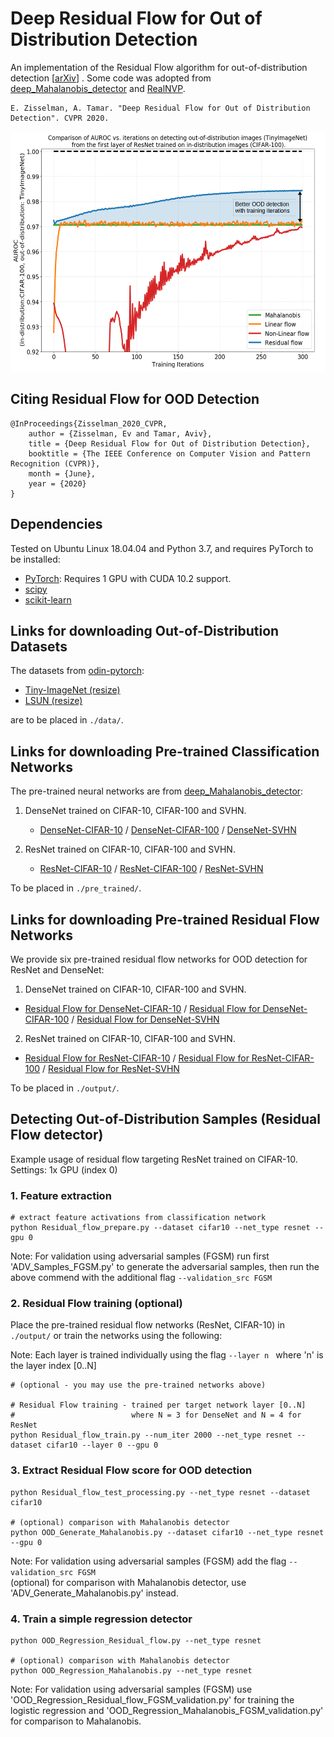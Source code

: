 # Deep Residual Flow for Out of Distribution Detection
An implementation of the Residual Flow algorithm for out-of-distribution detection \[[arXiv](https://arxiv.org/abs/2001.05419)\]
. 
Some code was adopted from [deep_Mahalanobis_detector](https://github.com/pokaxpoka/deep_Mahalanobis_detector) and [RealNVP](https://github.com/tensorflow/models/tree/master/research/real_nvp).
```
E. Zisselman, A. Tamar. "Deep Residual Flow for Out of Distribution Detection". CVPR 2020.
``` 

<p align="center">
    <img width="512" height="384" src="./figures/figure_AUROC_vs_iterations.png">
</p>

## Citing Residual Flow for OOD Detection 
```
@InProceedings{Zisselman_2020_CVPR,
    author = {Zisselman, Ev and Tamar, Aviv},
    title = {Deep Residual Flow for Out of Distribution Detection},
    booktitle = {The IEEE Conference on Computer Vision and Pattern Recognition (CVPR)},
    month = {June},
    year = {2020}
}
```

## Dependencies
Tested on Ubuntu Linux 18.04.04 and Python 3.7, and requires PyTorch to be installed:

* [PyTorch](http://pytorch.org/): Requires 1 GPU with CUDA 10.2 support.
* [scipy](https://github.com/scipy/scipy)
* [scikit-learn](http://scikit-learn.org/stable/)

## Links for downloading Out-of-Distribution Datasets
The datasets from [odin-pytorch](https://github.com/facebookresearch/odin):

* [Tiny-ImageNet (resize)](https://www.dropbox.com/s/kp3my3412u5k9rl/Imagenet_resize.tar.gz)
* [LSUN (resize)](https://www.dropbox.com/s/moqh2wh8696c3yl/LSUN_resize.tar.gz)

are to be placed in `./data/`.

## Links for downloading Pre-trained Classification Networks
The pre-trained neural networks are from [deep_Mahalanobis_detector](https://github.com/pokaxpoka/deep_Mahalanobis_detector):  
1. DenseNet trained on CIFAR-10, CIFAR-100 and SVHN.
    * [DenseNet-CIFAR-10](https://www.dropbox.com/s/pnbvr16gnpyr1zg/densenet_cifar10.pth?dl=0) / [DenseNet-CIFAR-100](https://www.dropbox.com/s/7ur9qo81u30od36/densenet_cifar100.pth?dl=0) / [DenseNet-SVHN](https://www.dropbox.com/s/9ol1h2tb3xjdpp1/densenet_svhn.pth?dl=0)  
      
2. ResNet trained on CIFAR-10, CIFAR-100 and SVHN.
    * [ResNet-CIFAR-10](https://www.dropbox.com/s/ynidbn7n7ccadog/resnet_cifar10.pth?dl=0) / [ResNet-CIFAR-100](https://www.dropbox.com/s/yzfzf4bwqe4du6w/resnet_cifar100.pth?dl=0) / [ResNet-SVHN](https://www.dropbox.com/s/uvgpgy9pu7s9ps2/resnet_svhn.pth?dl=0)

To be placed in `./pre_trained/`.

## Links for downloading Pre-trained Residual Flow Networks
We provide six pre-trained residual flow networks for OOD detection for ResNet and DenseNet:

1. DenseNet trained on CIFAR-10, CIFAR-100 and SVHN.
* [Residual Flow for DenseNet-CIFAR-10](https://technionmail-my.sharepoint.com/:u:/g/personal/ev_zis_campus_technion_ac_il/EXaDW_xbU0BAhOgxfbj1loMBmIHPYQuoJSPmImSqSeyJhA?e=n6g1P9) / [Residual Flow for DenseNet-CIFAR-100](https://technionmail-my.sharepoint.com/:u:/g/personal/ev_zis_campus_technion_ac_il/EaJu3Nkc_29Pi-odyTWUnKABGGcHJ04Yo9v8wrThUYmjug?e=EqgJ5z) / [Residual Flow for DenseNet-SVHN](https://technionmail-my.sharepoint.com/:u:/g/personal/ev_zis_campus_technion_ac_il/ESVdpBLM-b9EizVulcWbFLkBA101mYPK0KBJvRwT_N_kdw?e=j3R1hU)

2. ResNet trained on CIFAR-10, CIFAR-100 and SVHN.
* [Residual Flow for ResNet-CIFAR-10](https://technionmail-my.sharepoint.com/:u:/g/personal/ev_zis_campus_technion_ac_il/EcwqtRASutFBphwR4s4NF8ABwgjdD_tJ4Zj5dLjLq8PKMw?e=xCjfui) / [Residual Flow for ResNet-CIFAR-100](https://technionmail-my.sharepoint.com/:u:/g/personal/ev_zis_campus_technion_ac_il/EYpuBvexU_1Jg156O_v7hEIBZz5EtfQAqQSuI6saLV-zOA?e=iEKCV3) / [Residual Flow for ResNet-SVHN](https://technionmail-my.sharepoint.com/:u:/g/personal/ev_zis_campus_technion_ac_il/EbgPAwWgda9PiVXrd0bBFuMBAQSUXfTgbgaTzT4EtjfhXw?e=7ArKax)

To be placed in `./output/`.

## Detecting Out-of-Distribution Samples (Residual Flow detector)
Example usage of residual flow targeting ResNet trained on CIFAR-10.  
Settings: 1x GPU (index 0)
### 1. Feature extraction
```
# extract feature activations from classification network 
python Residual_flow_prepare.py --dataset cifar10 --net_type resnet --gpu 0
```
Note: For validation using adversarial samples (FGSM) run first 'ADV_Samples_FGSM.py' to generate the adversarial samples, then run the above commend with the additional flag `--validation_src FGSM`

### 2. Residual Flow training (optional)
Place the pre-trained residual flow networks (ResNet, CIFAR-10) in `./output/` or train the networks using the following:

Note: Each layer is trained individually using the flag `--layer n ` where 'n' is the layer index [0..N]
```
# (optional - you may use the pre-trained networks above) 

# Residual Flow training - trained per target network layer [0..N]
#                          where N = 3 for DenseNet and N = 4 for ResNet 
python Residual_flow_train.py --num_iter 2000 --net_type resnet --dataset cifar10 --layer 0 --gpu 0
```

### 3. Extract Residual Flow score for OOD detection
```
python Residual_flow_test_processing.py --net_type resnet --dataset cifar10

# (optional) comparison with Mahalanobis detector
python OOD_Generate_Mahalanobis.py --dataset cifar10 --net_type resnet --gpu 0
```

Note: For validation using adversarial samples (FGSM) add the flag `--validation_src FGSM`  
 (optional) for comparison with Mahalanobis detector, use 'ADV_Generate_Mahalanobis.py' instead.

### 4. Train a simple regression detector
```
python OOD_Regression_Residual_flow.py --net_type resnet

# (optional) comparison with Mahalanobis detector
python OOD_Regression_Mahalanobis.py --net_type resnet
```
Note: For validation using adversarial samples (FGSM) use 'OOD_Regression_Residual_flow_FGSM_validation.py' for training the logistic regression and 'OOD_Regression_Mahalanobis_FGSM_validation.py' for comparison to Mahalanobis.  